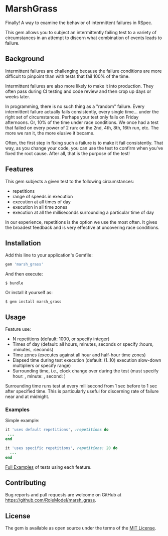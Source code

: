 # MarshGrass

Finally! A way to examine the behavior of intermittent failures in RSpec.

This gem allows you to subject an intermittently failing test to a variety of circumstances in an attempt to discern what combination of events leads to failure.

## Background

Intermittent failures are challenging because the failure conditions are more difficult to pinpoint than with tests that fail 100% of the time.

Intermittent failures are also more likely to make it into production. They often pass during CI testing and code review and then crop up days or weeks later.

In programming, there is no such thing as a "random" failure. Every intermittent failure actually fails consistently, every single time... under the right set of circumstances. Perhaps your test only fails on Friday afternoons. Or, 10% of the time under race conditions. We once had a test that failed on every power of 2 run: on the 2nd, 4th, 8th, 16th run, etc. The more we ran it, the more elusive it became.

Often, the first step in fixing such a failure is to make it fail consistently. That way, as you change your code, you can use the test to confirm when you've fixed the root cause. After all, that is the purpose of the test!

## Features
This gem subjects a given test to the following circumstances:
- repetitions
- range of speeds in execution
- execution at all times of day
- execution in all time zones
- execution at all the milliseconds surrounding a particular time of day

In our experience, repetitions is the option we use the most often. It gives the broadest feedback and is very effective at uncovering race conditions.

## Installation

Add this line to your application's Gemfile:

```ruby
gem 'marsh_grass'
```

And then execute:

    $ bundle

Or install it yourself as:

    $ gem install marsh_grass

## Usage
Feature use:
- N repetitions (default: 1000, or specify integer)
- Times of day (default: all hours, minutes, seconds or specify :hours, :minutes, :seconds)
- Time zones (executes against all hour and half-hour time zones)
- Elapsed time during test execution (default: (1..10) execution slow-down multipliers or specify range)
- Surrounding time, i.e., clock change over during the test (must specify hour: <integer>, minute: <integer>, second: <integer>)

Surrounding time runs test at every millisecond from 1 sec before to 1 sec after specified time. This is particularly useful for discerning rate of failure near and at midnight.

### Examples
Simple example:
```ruby
it 'uses default repetitions', :repetitions do
 ...
end

it 'uses specific repetitions', repetitions: 20 do
  ...
end
```
[Full Examples](./spec/marsh_grass_spec.rb) of tests using each feature.

## Contributing

Bug reports and pull requests are welcome on GitHub at https://github.com/RoleModel/marsh_grass.

## License

The gem is available as open source under the terms of the [MIT License](http://opensource.org/licenses/MIT).
